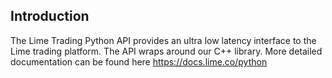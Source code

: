 ## Introduction

The Lime Trading Python API provides an ultra low latency interface to the Lime trading platform. The API wraps around our C++ library. More detailed documentation can be found here https://docs.lime.co/python
